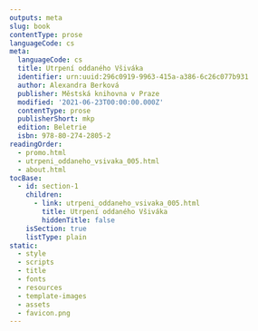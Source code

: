 ```yaml
---
outputs: meta
slug: book
contentType: prose
languageCode: cs
meta:
  languageCode: cs
  title: Utrpení oddaného Všiváka
  identifier: urn:uuid:296c0919-9963-415a-a386-6c26c077b931
  author: Alexandra Berková
  publisher: Městská knihovna v Praze
  modified: '2021-06-23T00:00:00.000Z'
  contentType: prose
  publisherShort: mkp
  edition: Beletrie
  isbn: 978-80-274-2805-2
readingOrder:
  - promo.html
  - utrpeni_oddaneho_vsivaka_005.html
  - about.html
tocBase:
  - id: section-1
    children:
      - link: utrpeni_oddaneho_vsivaka_005.html
        title: Utrpení oddaného Všiváka
        hiddenTitle: false
    isSection: true
    listType: plain
static:
  - style
  - scripts
  - title
  - fonts
  - resources
  - template-images
  - assets
  - favicon.png
---
```


